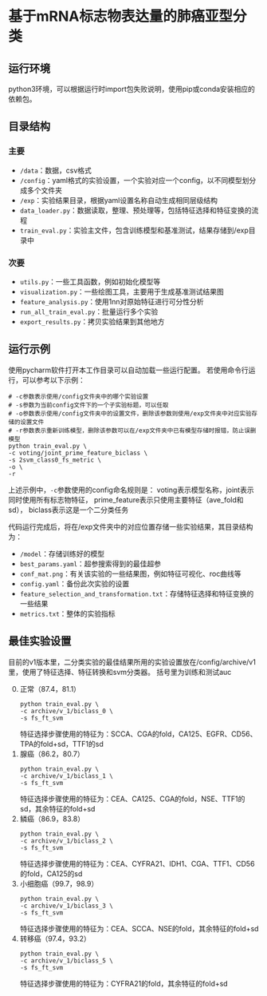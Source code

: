 # 基于mRNA标志物表达量的肺癌亚型分类

## 运行环境

python3环境，可以根据运行时import包失败说明，使用pip或conda安装相应的依赖包。

## 目录结构

### 主要

* `/data`：数据，csv格式
* `/config`：yaml格式的实验设置，一个实验对应一个config，以不同模型划分成多个文件夹
* `/exp`：实验结果目录，根据yaml设置名称自动生成相同层级结构
* `data_loader.py`：数据读取，整理、预处理等，包括特征选择和特征变换的流程
* `train_eval.py`：实验主文件，包含训练模型和基准测试，结果存储到/exp目录中

### 次要

* `utils.py`：一些工具函数，例如初始化模型等
* `visualization.py`：一些绘图工具，主要用于生成基准测试结果图
* `feature_analysis.py`：使用1nn对原始特征进行可分性分析
* `run_all_train_eval.py`：批量运行多个实验
* `export_results.py`：拷贝实验结果到其他地方

## 运行示例

使用pycharm软件打开本工作目录可以自动加载一些运行配置。 若使用命令行运行，可以参考以下示例：

```shell
# -c参数表示使用/config文件夹中的哪个实验设置
# -s参数为当前config文件下的一个子实验标题，可以任取
# -o参数表示使用/config文件夹中的设置文件，删除该参数则使用/exp文件夹中对应实验存储的设置文件
# -r参数表示重新训练模型，删除该参数可以在/exp文件夹中已有模型存储时报错，防止误删模型
python train_eval.py \
-c voting/joint_prime_feature_biclass \
-s 2svm_class0_fs_metric \
-o \
-r
```

上述示例中，`-c`参数使用的config命名规则是： voting表示模型名称，joint表示同时使用所有标志物特征， prime_feature表示只使用主要特征（ave_fold和sd）， biclass表示这是一个二分类任务

代码运行完成后，将在/exp文件夹中的对应位置存储一些实验结果，其目录结构为：

* `/model`：存储训练好的模型
* `best_params.yaml`：超参搜索得到的最佳超参
* `conf_mat.png`：有关该实验的一些结果图，例如特征可视化、roc曲线等
* `config.yaml`：备份此次实验的设置
* `feature_selection_and_transformation.txt`：存储特征选择和特征变换的一些结果
* `metrics.txt`：整体的实验指标

## 最佳实验设置

目前的v1版本里，二分类实验的最佳结果所用的实验设置放在/config/archive/v1里，使用了特征选择、特征转换和svm分类器。 括号里为训练和测试auc

0. 正常（87.4，81.1）
    ```shell
    python train_eval.py \
    -c archive/v_1/biclass_0 \
    -s fs_ft_svm
    ```
   特征选择步骤使用的特征为：SCCA、CGA的fold，CA125、EGFR、CD56、TPA的fold+sd，TTF1的sd
1. 腺癌（86.2，80.7）
    ```shell
    python train_eval.py \
    -c archive/v_1/biclass_1 \
    -s fs_ft_svm
    ```
   特征选择步骤使用的特征为：CEA、CA125、CGA的fold，NSE、TTF1的sd，其余特征的fold+sd
2. 鳞癌（86.9，83.8）
    ```shell
    python train_eval.py \
    -c archive/v_1/biclass_2 \
    -s fs_ft_svm
    ```
   特征选择步骤使用的特征为：CEA、CYFRA21、IDH1、CGA、TTF1、CD56的fold，CA125的sd
3. 小细胞癌（99.7，98.9）
    ```shell
    python train_eval.py \
    -c archive/v_1/biclass_3 \
    -s fs_ft_svm
    ```
   特征选择步骤使用的特征为：CEA、SCCA、NSE的fold，其余特征的fold+sd
5. 转移癌（97.4，93.2）
    ```shell
    python train_eval.py \
    -c archive/v_1/biclass_5 \
    -s fs_ft_svm
    ```
   特征选择步骤使用的特征为：CYFRA21的fold，其余特征的fold+sd
